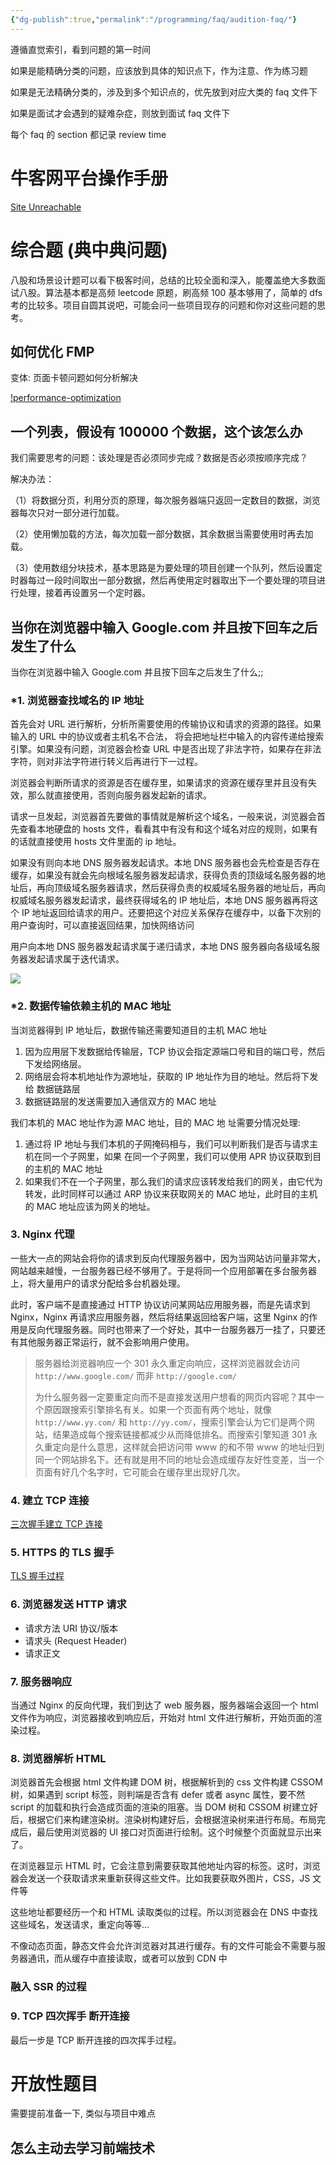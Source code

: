 ```yaml
---
{"dg-publish":true,"permalink":"/programming/faq/audition-faq/"}
---
```



遵循直觉索引，看到问题的第一时间

如果是能精确分类的问题，应该放到具体的知识点下，作为注意、作为练习题

如果是无法精确分类的，涉及到多个知识点的，优先放到对应大类的 faq 文件下

如果是面试才会遇到的疑难杂症，则放到面试 faq 文件下

每个 faq 的 section 都记录 review time

# 牛客网平台操作手册

[Site Unreachable](http://learn.baidu.com/pages/index.html#/video/?courseId=38339&elementId=321f0694-3875-4c60-aee4-1e61e6e20910&userId=6805479&groupId=507209)

# 综合题 (典中典问题)

八股和场景设计题可以看下极客时间，总结的比较全面和深入，能覆盖绝大多数面试八股。算法基本都是高频 leetcode 原题，刷高频 100 基本够用了，简单的 dfs 考的比较多。项目自圆其说吧，可能会问一些项目现存的问题和你对这些问题的思考。

## 如何优化 FMP

变体: 页面卡顿问题如何分析解决

[!performance-optimization](performance-optimization/!performance-optimization.md)

## 一个列表，假设有 100000 个数据，这个该怎么办

我们需要思考的问题：该处理是否必须同步完成？数据是否必须按顺序完成？

解决办法：

（1）将数据分页，利用分页的原理，每次服务器端只返回一定数目的数据，浏览器每次只对一部分进行加载。

（2）使用懒加载的方法，每次加载一部分数据，其余数据当需要使用时再去加载。

（3）使用数组分块技术，基本思路是为要处理的项目创建一个队列，然后设置定时器每过一段时间取出一部分数据，然后再使用定时器取出下一个要处理的项目进行处理，接着再设置另一个定时器。

## 当你在浏览器中输入 Google.com 并且按下回车之后发生了什么

当你在浏览器中输入 Google.com 并且按下回车之后发生了什么;;[](https://digital-garden.chiyuu.top/programming/faq/audition-faq/#a-href-http-google-com-target-blank-class-external-link-google-com-a)<!--SR:!2023-09-14,12,250-->

### *1. 浏览器查找域名的 IP 地址

首先会对 URL 进行解析，分析所需要使用的传输协议和请求的资源的路径。如果输入的 URL 中的协议或者主机名不合法， 将会把地址栏中输入的内容传递给搜索引擎。如果没有问题，浏览器会检查 URL 中是否出现了非法字符，如果存在非法字符，则对非法字符进行转义后再进行下一过程。

浏览器会判断所请求的资源是否在缓存里，如果请求的资源在缓存里并且没有失效，那么就直接使用，否则向服务器发起新的请求。

请求一旦发起，浏览器首先要做的事情就是解析这个域名，一般来说，浏览器会首先查看本地硬盘的 hosts 文件，看看其中有没有和这个域名对应的规则，如果有的话就直接使用 hosts 文件里面的 ip 地址。

如果没有则向本地 DNS 服务器发起请求。本地 DNS 服务器也会先检查是否存在缓存，如果没有就会先向根域名服务器发起请求，获得负责的顶级域名服务器的地址后，再向顶级域名服务器请求，然后获得负责的权威域名服务器的地址后，再向权威域名服务器发起请求，最终获得域名的 IP 地址后，本地 DNS 服务器再将这个 IP 地址返回给请求的用户。还要把这个对应关系保存在缓存中，以备下次别的用户查询时，可以直接返回结果，加快网络访问

用户向本地 DNS 服务器发起请求属于递归请求，本地 DNS 服务器向各级域名服务器发起请求属于迭代请求。

![](/img/user/programming/FAQ/audition-faq/image-20230827193514085.png)

### *2. 数据传输依赖主机的 MAC 地址

当浏览器得到 IP 地址后，数据传输还需要知道目的主机 MAC 地址

1. 因为应用层下发数据给传输层，TCP 协议会指定源端口号和目的端口号，然后下发给网络层。
2. 网络层会将本机地址作为源地址，获取的 IP 地址作为目的地址。然后将下发给 数据链路层
3. 数据链路层的发送需要加入通信双方的 MAC 地址

我们本机的 MAC 地址作为源 MAC 地址，目的 MAC 地 址需要分情况处理:

1. 通过将 IP 地址与我们本机的子网掩码相与，我们可以判断我们是否与请求主机在同一个子网里，如果 在同一个子网里，我们可以使用 APR 协议获取到目的主机的 MAC 地址
2. 如果我们不在一个子网里，那么我们的请求应该转发给我们的网关，由它代为转发，此时同样可以通过 ARP 协议来获取网关的 MAC 地址，此时目的主机的 MAC 地址应该为网关的地址。

### 3. Nginx 代理

一些大一点的网站会将你的请求到反向代理服务器中，因为当网站访问量非常大，网站越来越慢，一台服务器已经不够用了。于是将同一个应用部署在多台服务器上，将大量用户的请求分配给多台机器处理。

此时，客户端不是直接通过 HTTP 协议访问某网站应用服务器，而是先请求到 Nginx，Nginx 再请求应用服务器，然后将结果返回给客户端，这里 Nginx 的作用是反向代理服务器。同时也带来了一个好处，其中一台服务器万一挂了，只要还有其他服务器正常运行，就不会影响用户使用。

> 服务器给浏览器响应一个 301 永久重定向响应，这样浏览器就会访问 `http://www.google.com/` 而非 `http://google.com/`
>
> 为什么服务器一定要重定向而不是直接发送用户想看的网页内容呢？其中一个原因跟搜索引擎排名有关。如果一个页面有两个地址，就像 `http://www.yy.com/` 和 `http://yy.com/`，搜索引擎会认为它们是两个网站，结果造成每个搜索链接都减少从而降低排名。而搜索引擎知道 301 永久重定向是什么意思，这样就会把访问带 www 的和不带 www 的地址归到同一个网站排名下。还有就是用不同的地址会造成缓存友好性变差，当一个页面有好几个名字时，它可能会在缓存里出现好几次。

### 4. 建立 TCP 连接

[三次握手建立 TCP 连接](../basic/cs-basic/network/tcp.md#三次握手建立%20TCP%20连接)

### 5. HTTPS 的 TLS 握手

[TLS 握手过程](programming/basic/cs-basic/network-protocol/https-basic.md#TLS%20握手过程)

### 6. 浏览器发送 HTTP 请求

- 请求方法 URI 协议/版本
- 请求头 (Request Header)
- 请求正文

### 7. 服务器响应

当通过 Nginx 的反向代理，我们到达了 web 服务器，服务器端会返回一个 html 文件作为响应，浏览器接收到响应后，开始对 html 文件进行解析，开始页面的渲染过程。

### 8. 浏览器解析 HTML

浏览器首先会根据 html 文件构建 DOM 树，根据解析到的 css 文件构建 CSSOM 树，如果遇到 script 标签，则判端是否含有 defer 或者 async 属性，要不然 script 的加载和执行会造成页面的渲染的阻塞。当 DOM 树和 CSSOM 树建立好后，根据它们来构建渲染树。渲染树构建好后，会根据渲染树来进行布局。布局完成后，最后使用浏览器的 UI 接口对页面进行绘制。这个时候整个页面就显示出来了。

在浏览器显示 HTML 时，它会注意到需要获取其他地址内容的标签。这时，浏览器会发送一个获取请求来重新获得这些文件。比如我要获取外图片，CSS，JS 文件等

这些地址都要经历一个和 HTML 读取类似的过程。所以浏览器会在 DNS 中查找这些域名，发送请求，重定向等等…

不像动态页面，静态文件会允许浏览器对其进行缓存。有的文件可能会不需要与服务器通讯，而从缓存中直接读取，或者可以放到 CDN 中

### 融入 SSR 的过程

### 9. TCP 四次挥手 断开连接

最后一步是 TCP 断开连接的四次挥手过程。

# 开放性题目

需要提前准备一下, 类似与项目中难点

## 怎么主动去学习前端技术

